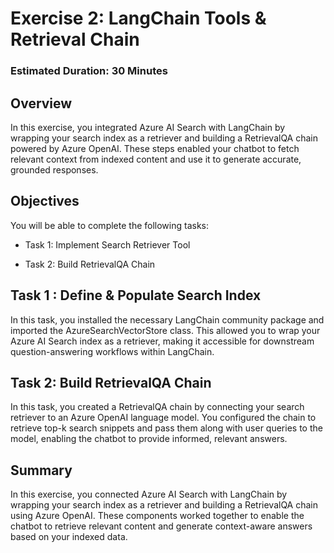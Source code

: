 # Exercise 2: LangChain Tools & Retrieval Chain

### Estimated Duration: 30 Minutes

## Overview

In this exercise, you integrated Azure AI Search with LangChain by wrapping your search index as a retriever and building a RetrievalQA chain powered by Azure OpenAI. These steps enabled your chatbot to fetch relevant context from indexed content and use it to generate accurate, grounded responses.

## Objectives

You will be able to complete the following tasks:

- Task 1: Implement Search Retriever Tool

- Task 2: Build RetrievalQA Chain

## Task 1 : Define & Populate Search Index

In this task, you installed the necessary LangChain community package and imported the AzureSearchVectorStore class. This allowed you to wrap your Azure AI Search index as a retriever, making it accessible for downstream question-answering workflows within LangChain.

## Task 2: Build RetrievalQA Chain

In this task, you created a RetrievalQA chain by connecting your search retriever to an Azure OpenAI language model. You configured the chain to retrieve top-k search snippets and pass them along with user queries to the model, enabling the chatbot to provide informed, relevant answers.

## Summary

In this exercise, you connected Azure AI Search with LangChain by wrapping your search index as a retriever and building a RetrievalQA chain using Azure OpenAI. These components worked together to enable the chatbot to retrieve relevant content and generate context-aware answers based on your indexed data.